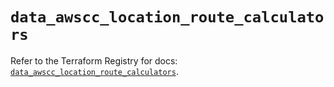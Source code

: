 # `data_awscc_location_route_calculators`

Refer to the Terraform Registry for docs: [`data_awscc_location_route_calculators`](https://registry.terraform.io/providers/hashicorp/awscc/0.70.0/docs/data-sources/location_route_calculators).
